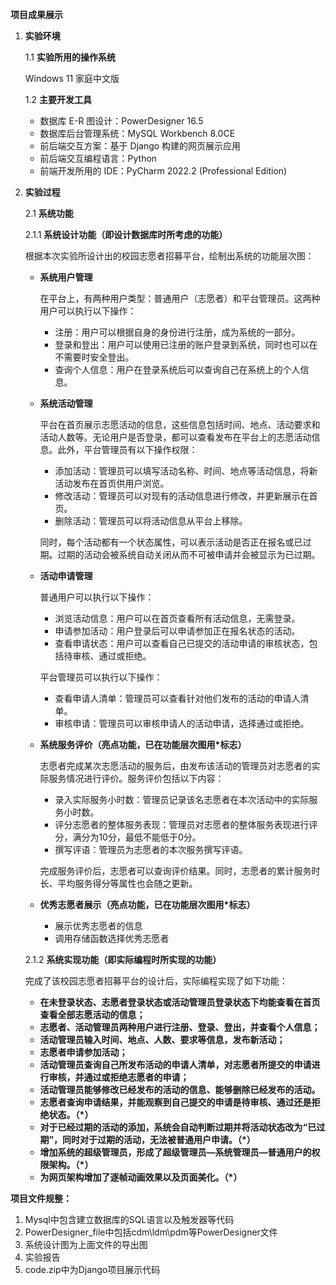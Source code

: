 **项目成果展示**

1. **实验环境**

   1.1 **实验所用的操作系统**

   Windows 11 家庭中文版

   1.2 **主要开发工具**

   - 数据库 E-R 图设计：PowerDesigner 16.5
   - 数据库后台管理系统：MySQL Workbench 8.0CE
   - 前后端交互方案：基于 Django 构建的网页展示应用
   - 前后端交互编程语言：Python
   - 前端开发所用的 IDE：PyCharm 2022.2 (Professional Edition)

2. **实验过程**

   2.1 **系统功能**

   2.1.1 **系统设计功能（即设计数据库时所考虑的功能）**

   根据本次实验所设计出的校园志愿者招募平台，绘制出系统的功能层次图：

   - **系统用户管理**

     在平台上，有两种用户类型：普通用户（志愿者）和平台管理员。这两种用户可以执行以下操作：
     
     - 注册：用户可以根据自身的身份进行注册，成为系统的一部分。
     - 登录和登出：用户可以使用已注册的账户登录到系统，同时也可以在不需要时安全登出。
     - 查询个人信息：用户在登录系统后可以查询自己在系统上的个人信息。

   - **系统活动管理**

     平台在首页展示志愿活动的信息，这些信息包括时间、地点、活动要求和活动人数等。无论用户是否登录，都可以查看发布在平台上的志愿活动信息。此外，平台管理员有以下操作权限：

     - 添加活动：管理员可以填写活动名称、时间、地点等活动信息，将新活动发布在首页供用户浏览。
     - 修改活动：管理员可以对现有的活动信息进行修改，并更新展示在首页。
     - 删除活动：管理员可以将活动信息从平台上移除。

     同时，每个活动都有一个状态属性，可以表示活动是否正在报名或已过期。过期的活动会被系统自动关闭从而不可被申请并会被显示为已过期。

   - **活动申请管理**

     普通用户可以执行以下操作：
     
     - 浏览活动信息：用户可以在首页查看所有活动信息，无需登录。
     - 申请参加活动：用户登录后可以申请参加正在报名状态的活动。
     - 查看申请状态：用户可以查看自己已提交的活动申请的审核状态，包括待审核、通过或拒绝。

     平台管理员可以执行以下操作：
     
     - 查看申请人清单：管理员可以查看针对他们发布的活动的申请人清单。
     - 审核申请：管理员可以审核申请人的活动申请，选择通过或拒绝。

   - **系统服务评价（亮点功能，已在功能层次图用*标志）**

     志愿者完成某次志愿活动的服务后，由发布该活动的管理员对志愿者的实际服务情况进行评价。服务评价包括以下内容：
     
     - 录入实际服务小时数：管理员记录该名志愿者在本次活动中的实际服务小时数。
     - 评分志愿者的整体服务表现：管理员对志愿者的整体服务表现进行评分，满分为10分，最低不能低于0分。
     - 撰写评语：管理员为志愿者的本次服务撰写评语。

     完成服务评价后，志愿者可以查询评价结果。同时，志愿者的累计服务时长、平均服务得分等属性也会随之更新。

   - **优秀志愿者展示（亮点功能，已在功能层次图用*标志）**

     - 展示优秀志愿者的信息
     - 调用存储函数选择优秀志愿者

   2.1.2 **系统实现功能（即实际编程时所实现的功能）**

   完成了该校园志愿者招募平台的设计后，实际编程实现了如下功能：

   - **在未登录状态、志愿者登录状态或活动管理员登录状态下均能查看在首页查看全部志愿活动的信息；**
   - **志愿者、活动管理员两种用户进行注册、登录、登出，并查看个人信息；**
   - **活动管理员输入时间、地点、人数、要求等信息，发布新活动；**
   - **志愿者申请参加活动；**
   - **活动管理员查询自己所发布活动的申请人清单，对志愿者所提交的申请进行审核，并通过或拒绝志愿者的申请；**
   - **活动管理员能够修改已经发布的活动的信息、能够删除已经发布的活动。**
   - **志愿者查询申请结果，并能观察到自己提交的申请是待审核、通过还是拒绝状态。（*）**
   - **对于已经过期的活动的添加，系统会自动判断过期并将活动状态改为“已过期”，同时对于过期的活动，无法被普通用户申请。（*）**
   - **增加系统的超级管理员，形成了超级管理员—系统管理员—普通用户的权限架构。（*）**
   - **为网页架构增加了逐帧动画效果以及页面美化。（*）**

**项目文件规整：**

1. Mysql中包含建立数据库的SQL语言以及触发器等代码 
2. PowerDesigner_file中包括cdm\ldm\pdm等PowerDesigner文件 
3. 系统设计图为上面文件的导出图 
4. 实验报告 
5. code.zip中为Django项目展示代码

